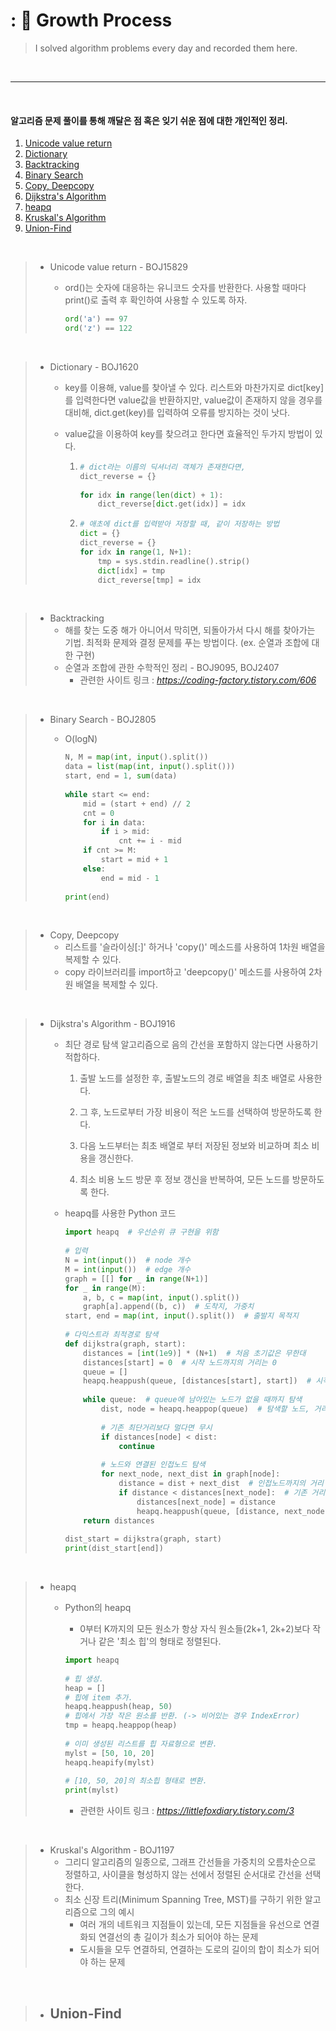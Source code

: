 # : 🙂 Growth Process
> I solved algorithm problems every day and recorded them here.

</br>

---

</br>

#### 알고리즘 문제 풀이를 통해 깨달은 점 혹은 잊기 쉬운 점에 대한 개인적인 정리.

1. [Unicode value return](#idx-1)
2. [Dictionary](#idx-2)
3. [Backtracking](#idx-3)
4. [Binary Search](#idx-4)
5. [Copy, Deepcopy](#idx-5)
6. [Dijkstra's Algorithm](#idx-6)
7. [heapq](#idx-7)
8. [Kruskal's Algorithm](#idx-8)
9. [Union-Find](#idx-9)



<br>

> - Unicode value return - BOJ15829 <a id="idx-1"></a>
>
>   - ord()는 숫자에 대응하는 유니코드 숫자를 반환한다. 사용할 때마다 print()로 출력 후 확인하여 사용할 수 있도록 하자.
>
>     ```python
>     ord('a') == 97
>     ord('z') == 122
>     ```

</br>

> - Dictionary - BOJ1620<a id="idx-2"></a>
>
>   - key를 이용해, value를 찾아낼 수 있다. 리스트와 마찬가지로 dict[key]를 입력한다면 value값을 반환하지만, value값이 존재하지 않을 경우를 대비해, dict.get(key)를 입력하여 오류를 방지하는 것이 낫다.
>
>   - value값을 이용하여 key를 찾으려고 한다면 효율적인 두가지 방법이 있다.
>
>     1. ```python
>        # dict라는 이름의 딕셔너리 객체가 존재한다면,
>        dict_reverse = {}
>                      
>        for idx in range(len(dict) + 1):
>            dict_reverse[dict.get(idx)] = idx
>        ```
>
>     2. ```python
>        # 애초에 dict를 입력받아 저장할 때, 같이 저장하는 방법
>        dict = {}
>        dict_reverse = {}
>        for idx in range(1, N+1):
>            tmp = sys.stdin.readline().strip()
>            dict[idx] = tmp
>            dict_reverse[tmp] = idx
>        ```

</br>

> - Backtracking<a id="idx-3"></a>
>   - 해를 찾는 도중 해가 아니어서 막히면, 되돌아가서 다시 해를 찾아가는 기법. 최적화 문제와 결정 문제를 푸는 방법이다. (ex. 순열과 조합에 대한 구현)
>   - 순열과 조합에 관한 수학적인 정리 - BOJ9095, BOJ2407
>     - 관련한 사이트 링크 : *https://coding-factory.tistory.com/606*

</br>

> - Binary Search - BOJ2805<a id="idx-4"></a>
>
>   - O(logN)
>
>     ```python
>     N, M = map(int, input().split())
>     data = list(map(int, input().split()))
>     start, end = 1, sum(data)
>             
>     while start <= end:
>         mid = (start + end) // 2
>         cnt = 0
>         for i in data:
>             if i > mid:
>                 cnt += i - mid
>         if cnt >= M:
>             start = mid + 1
>         else:
>             end = mid - 1
>             
>     print(end)
>     ```

</br>

> - Copy, Deepcopy<a id="idx-5"></a>
>   - 리스트를 '슬라이싱[:]' 하거나 'copy()' 메소드를 사용하여 1차원 배열을 복제할 수 있다.
>   - copy 라이브러리를 import하고 'deepcopy()' 메소드를 사용하여 2차원 배열을 복제할 수 있다.

</br>

> - Dijkstra's Algorithm - BOJ1916<a id="idx-6"></a>
>
>   - 최단 경로 탐색 알고리즘으로 음의 간선을 포함하지 않는다면 사용하기 적합하다.
>
>     1. 출발 노드를 설정한 후, 출발노드의 경로 배열을 최초 배열로 사용한다.
>
>     2. 그 후, 노드로부터 가장 비용이 적은 노드를 선택하여 방문하도록 한다.
>
>     3. 다음 노드부터는 최초 배열로 부터 저장된 정보와 비교하며 최소 비용을 갱신한다.
>
>     4. 최소 비용 노드 방문 후 정보 갱신을 반복하여, 모든 노드를 방문하도록 한다.
>
>   - heapq를 사용한 Python 코드
>
>     ```python
>     import heapq  # 우선순위 큐 구현을 위함
>             
>     # 입력
>     N = int(input())  # node 개수
>     M = int(input())  # edge 개수
>     graph = [[] for _ in range(N+1)]
>     for _ in range(M):
>         a, b, c = map(int, input().split())
>         graph[a].append((b, c))  # 도착지, 가중치
>     start, end = map(int, input().split())  # 출발지 목적지
>             
>     # 다익스트라 최적경로 탐색
>     def dijkstra(graph, start):
>         distances = [int(1e9)] * (N+1)  # 처음 초기값은 무한대
>         distances[start] = 0  # 시작 노드까지의 거리는 0
>         queue = []
>         heapq.heappush(queue, [distances[start], start])  # 시작 노드부터 탐색 시작
>             
>         while queue:  # queue에 남아있는 노드가 없을 때까지 탐색
>             dist, node = heapq.heappop(queue)  # 탐색할 노드, 거리
>             
>             # 기존 최단거리보다 멀다면 무시
>             if distances[node] < dist:
>                 continue
>             
>             # 노드와 연결된 인접노드 탐색
>             for next_node, next_dist in graph[node]:
>                 distance = dist + next_dist  # 인접노드까지의 거리
>                 if distance < distances[next_node]:  # 기존 거리 보다 짧으면 갱신
>                     distances[next_node] = distance
>                     heapq.heappush(queue, [distance, next_node])  # 다음 인접 거리를 계산 하기 위해 큐에 삽입
>         return distances
>             
>     dist_start = dijkstra(graph, start)
>     print(dist_start[end])
>     ```

</br>

> - heapq<a id="idx-7"></a>
>
>   - Python의 heapq
>
>     - 0부터 K까지의 모든 원소가 항상 자식 원소들(2k+1, 2k+2)보다 작거나 같은 '최소 힙'의 형태로 정렬된다.
>
>     ```python
>     import heapq
>             
>     # 힙 생성.
>     heap = []
>     # 힙에 item 추가.
>     heapq.heappush(heap, 50)
>     # 힙에서 가장 작은 원소를 반환. (-> 비어있는 경우 IndexError)
>     tmp = heapq.heappop(heap)
>             
>     # 이미 생성된 리스트를 힙 자료형으로 변환.
>     mylst = [50, 10, 20]
>     heapq.heapify(mylst)
>             
>     # [10, 50, 20]의 최소힙 형태로 변환.
>     print(mylst)
>     ```
>
>     - 관련한 사이트 링크 : *https://littlefoxdiary.tistory.com/3*

</br>

> - Kruskal's Algorithm - BOJ1197<a id="idx-8"></a>
>   - 그리디 알고리즘의 일종으로, 그래프 간선들을 가중치의 오름차순으로 정렬하고, 사이클을 형성하지 않는 선에서 정렬된 순서대로 간선을 선택한다.
>   - 최소 신장  트리(Minimum Spanning Tree, MST)를 구하기 위한 알고리즘으로 그의 예시
>     - 여러 개의 네트워크 지점들이 있는데, 모든 지점들을 유선으로 연결화되 연결선의 총 길이가 최소가 되어야 하는 문제
>     - 도시들을 모두 연결하되, 연결하는 도로의 길이의 합이 최소가 되어야 하는 문제

</br>

> - Union-Find<a id="idx-9"></a>
>   - 

</br>